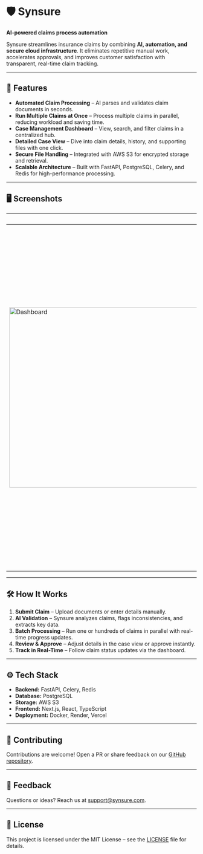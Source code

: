 # 🛡️ Synsure  
**AI-powered claims process automation**

Synsure streamlines insurance claims by combining **AI, automation, and secure cloud infrastructure**. It eliminates repetitive manual work, accelerates approvals, and improves customer satisfaction with transparent, real-time claim tracking.  

---

## 🚀 Features

- **Automated Claim Processing** – AI parses and validates claim documents in seconds.  
- **Run Multiple Claims at Once** – Process multiple claims in parallel, reducing workload and saving time.  
- **Case Management Dashboard** – View, search, and filter claims in a centralized hub.  
- **Detailed Case View** – Dive into claim details, history, and supporting files with one click.  
- **Secure File Handling** – Integrated with AWS S3 for encrypted storage and retrieval.  
- **Scalable Architecture** – Built with FastAPI, PostgreSQL, Celery, and Redis for high-performance processing.  

---

## 🖥️ Screenshots

| Case Dashboard | Case Detail |
|----------------|-------------|
| <img width="1615" height="477" alt="Dashboard" src="https://github.com/user-attachments/assets/8a23ae40-58f0-4f34-a800-efccab3bf470" /> | <img width="1615" height="911" alt="Case Detail" src="https://github.com/user-attachments/assets/9c3584a9-305d-4520-9b1f-4a6d19b7028b" /> |

---

## 🛠️ How It Works

1. **Submit Claim** – Upload documents or enter details manually.  
2. **AI Validation** – Synsure analyzes claims, flags inconsistencies, and extracts key data.  
3. **Batch Processing** – Run one or hundreds of claims in parallel with real-time progress updates.  
4. **Review & Approve** – Adjust details in the case view or approve instantly.  
5. **Track in Real-Time** – Follow claim status updates via the dashboard.  

---

## ⚙️ Tech Stack  

- **Backend:** FastAPI, Celery, Redis  
- **Database:** PostgreSQL  
- **Storage:** AWS S3  
- **Frontend:** Next.js, React, TypeScript  
- **Deployment:** Docker, Render, Vercel  

---

## 🤝 Contributing  

Contributions are welcome! Open a PR or share feedback on our [GitHub repository](https://github.com/).  

---

## 💬 Feedback  

Questions or ideas? Reach us at [support@synsure.com](mailto:support@synsure.com).  

---

## 📜 License  

This project is licensed under the MIT License – see the [LICENSE](LICENSE) file for details.  
